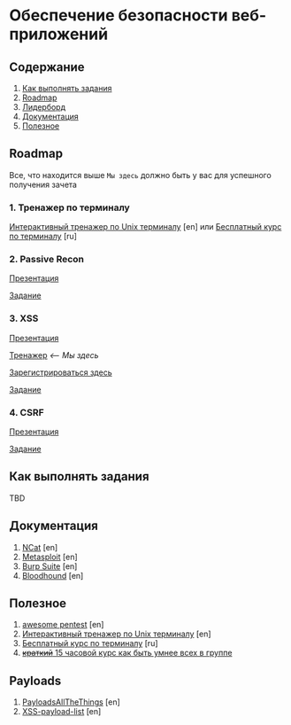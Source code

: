 # Обеспечение безопасности веб-приложений

## Содержание

1. [Как выполнять задания](#как-выполнять-задания)
1. [Roadmap](#roadmap)
1. [Лидерборд](./leaderboard.ods)
1. [Документация](#документация)
1. [Полезное](#полезное)

## Roadmap

Все, что находится выше `Мы здесь` должно быть у вас для успешного получения зачета

### 1. Тренажер по терминалу

[Интерактивный тренажер по Unix терминалу](https://www.terminaltutor.com/) [en]
или
[Бесплатный курс по терминалу](https://ru.hexlet.io/courses/cli-basics) [ru]

### 2. Passive Recon

[Презентация](https://ktkv-presentations.github.io/websec-2)

[Задание](https://github.com/41ISR/websec-lab1)

### 3. XSS

[Презентация](https://ktkv-presentations.github.io/websec-3)

[Тренажер](https://xss-game.appspot.com/) _<-- Мы здесь_

[Зарегистрироваться здесь](https://play.picoctf.org/)

[Задание](https://github.com/41ISR/websec-lab3)

### 4. CSRF

[Презентация](https://ktkv-presentations.github.io/websec-4)

[Задание](https://github.com/41ISR/websec-lab4)

## Как выполнять задания

TBD

## Документация

1. [NCat](https://nmap.org/ncat/guide/index.html) [en]
2. [Metasploit](https://docs.metasploit.com/) [en]
3. [Burp Suite](https://portswigger.net/burp) [en]
4. [Bloodhound](https://bloodhound.readthedocs.io/en/latest/index.html) [en]

## Полезное

1. [awesome pentest](https://github.com/enaqx/awesome-pentest) [en]
2. [Интерактивный тренажер по Unix терминалу](https://www.terminaltutor.com/) [en]
3. [Бесплатный курс по терминалу](https://ru.hexlet.io/courses/cli-basics) [ru]
4. [~~краткий~~ 15 часовой курс как быть умнее всех в группе](https://www.youtube.com/watch?v=3Kq1MIfTWCE)

## Payloads

1. [PayloadsAllTheThings](https://swisskyrepo.github.io/PayloadsAllTheThings/) [en]
1. [XSS-payload-list](https://github.com/payloadbox/xss-payload-list) [en]
